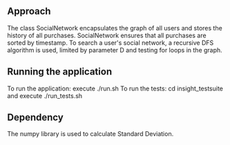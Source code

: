 ## Approach

The class SocialNetwork encapsulates the graph of all users and stores the history of all purchases. SocialNetwork ensures that all purchases are sorted by timestamp. To search a user's social network, a recursive DFS algorithm is used, limited by parameter D and testing for loops in the graph.

## Running the application

To run the application: execute ./run.sh
To run the tests: cd insight_testsuite and execute ./run_tests.sh

## Dependency

The numpy library is used to calculate Standard Deviation.
